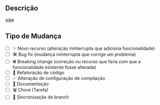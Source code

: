 ## Descrição

AB#


## Tipo de Mudança

<!--- Coloque um `x` em todas as caixas que se aplicam: -->

- [ ] ✨ Novo recurso (alteração ininterrupta que adiciona funcionalidade)
- [ ] 🛠️ Bug fix (mudança ininterrupta que corrige um problema)
- [ ] ❌ Breaking change (correção ou recurso que faria com que a funcionalidade existente fosse alterada)
- [ ] 🧹 Refatoração de código
- [ ] ✅ Alteração de configuração de compilação
- [ ] 📝 Documentação
- [ ] 🗑️ Chore (Tarefa) 
- [ ] 🔄 Sincronização de branch
